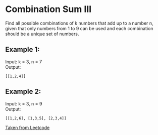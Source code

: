 # Combination Sum III

Find all possible combinations of k numbers that add up to a number n, given that only numbers from 1 to 9 can be used and each combination should be a unique set of numbers.

## Example 1:

Input: k = 3, n = 7  
Output:

```
[[1,2,4]]
```

## Example 2:

Input: k = 3, n = 9  
Output:

```
[[1,2,6], [1,3,5], [2,3,4]]
```

[Taken from Leetcode](https://leetcode.com/problems/combination-sum-iii/)
